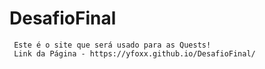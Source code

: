 # DesafioFinal

     Este é o site que será usado para as Quests!
     Link da Página - https://yfoxx.github.io/DesafioFinal/ 
